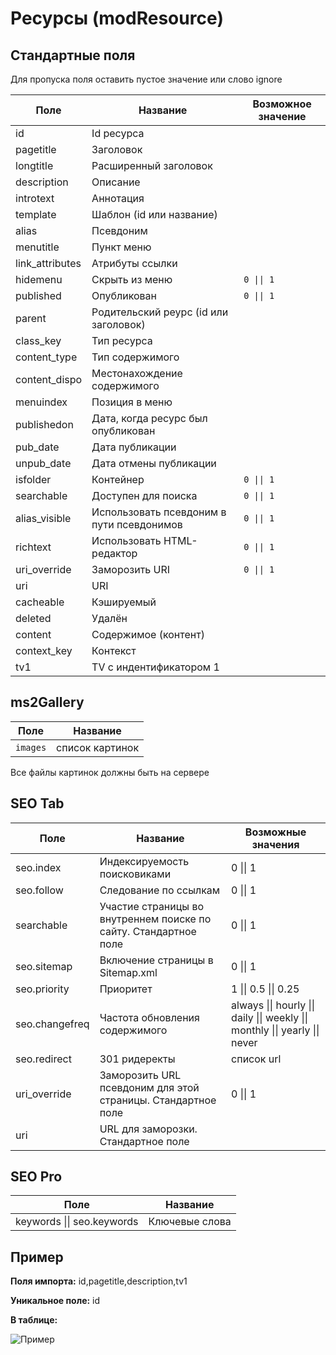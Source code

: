 # Ресурсы (modResource)

## Стандартные поля

Для пропуска поля оставить пустое значение или слово ignore

| Поле            | Название                                  | Возможное значение |
|-----------------|-------------------------------------------|--------------------|
| id              | Id ресурса                                |                    |
| pagetitle       | Заголовок                                 |                    |
| longtitle       | Расширенный заголовок                     |                    |
| description     | Описание                                  |                    |
| introtext       | Аннотация                                 |                    |
| template        | Шаблон (id или название)                  |                    |
| alias           | Псевдоним                                 |                    |
| menutitle       | Пункт меню                                |                    |
| link_attributes | Атрибуты ссылки                           |                    |
| hidemenu        | Скрыть из меню                            | `0 \|\| 1`         |
| published       | Опубликован                               | `0 \|\| 1`         |
| parent          | Родительский реурс (id или заголовок)     |                    |
| class_key       | Тип ресурса                               |                    |
| content_type    | Тип содержимого                           |                    |
| content_dispo   | Местонахождение содержимого               |                    |
| menuindex       | Позиция в меню                            |                    |
| publishedon     | Дата, когда ресурс был опубликован        |                    |
| pub_date        | Дата публикации                           |                    |
| unpub_date      | Дата отмены публикации                    |                    |
| isfolder        | Контейнер                                 | `0 \|\| 1`         |
| searchable      | Доступен для поиска                       | `0 \|\| 1`         |
| alias_visible   | Использовать псевдоним в пути псевдонимов | `0 \|\| 1`         |
| richtext        | Использовать HTML-редактор                | `0 \|\| 1`         |
| uri_override    | Заморозить URI                            | `0 \|\| 1`         |
| uri             | URI                                       |                    |
| cacheable       | Кэшируемый                                |                    |
| deleted         | Удалён                                    |                    |
| content         | Содержимое (контент)                      |                    |
| context_key     | Контекст                                  |                    |
| tv1             | TV c индентификатором 1                   |                    |

## ms2Gallery

| Поле     | Название        |
|----------|-----------------|
| `images` | список картинок |

Все файлы картинок должны быть на сервере

## SEO Tab

| Поле           | Название                                                         | Возможные значения                                                            |
|----------------|------------------------------------------------------------------|-------------------------------------------------------------------------------|
| seo.index      | Индексируемость поисковиками                                     | 0 \|\| 1                                                                      |
| seo.follow     | Следование по ссылкам                                            | 0 \|\| 1                                                                      |
| searchable     | Участие страницы во внутреннем поиске по сайту. Стандартное поле | 0 \|\| 1                                                                      |
| seo.sitemap    | Включение страницы в Sitemap.xml                                 | 0 \|\| 1                                                                      |
| seo.priority   | Приоритет                                                        | 1 \|\| 0.5 \|\| 0.25                                                          |
| seo.changefreq | Частота обновления содержимого                                   | always \|\| hourly \|\| daily \|\| weekly \|\| monthly \|\| yearly \|\| never |
| seo.redirect   | 301 ридеректы                                                    | список url                                                                    |
| uri_override   | Заморозить URL псевдоним для этой страницы. Стандартное поле     | 0 \|\| 1                                                                      |
| uri            | URL для заморозки. Стандартное поле                              |                                                                               |

## SEO Pro

| Поле                       | Название       |
|----------------------------|----------------|
| keywords \|\| seo.keywords | Ключевые слова |

## Пример

**Поля импорта:** id,pagetitle,description,tv1

**Уникальное поле:** id

**В таблице:**

![Пример](https://file.modx.pro/files/b/c/9/bc9a67ebe6f717d0b0a6b8f90032ca19.jpg)
